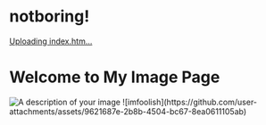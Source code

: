 # notboring!
[Uploading index.htm…]()<!DOCTYPE html>
<html lang="en">
<head>
    <meta charset="UTF-8">
    <meta name="viewport" content="width=device-width, initial-scale=1.0">
    <title>My Image Page</title>
</head>
<body>
    <h1>Welcome to My Image Page</h1>
    <img src="imfoolish.jpg" alt="A description of your image">
</body>
</html>
![imfoolish](https://github.com/user-attachments/assets/9621687e-2b8b-4504-bc67-8ea0611105ab)

